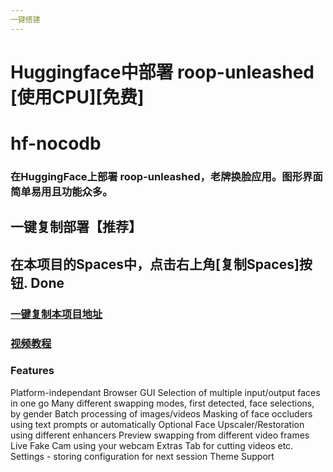 ```yaml
---
一键搭建
---
```



# Huggingface中部署 roop-unleashed [使用CPU][免费]

# hf-nocodb
### 在HuggingFace上部署 roop-unleashed，老牌换脸应用。图形界面简单易用且功能众多。

## 一键复制部署【推荐】
## 在本项目的Spaces中，点击右上角[复制Spaces]按钮. Done
### [一键复制本项目地址](https://huggingface.co/spaces/fuliai/roop-unleashed-cpu)

### [视频教程](https://www.bilibili.com/video/BV1SP2mYBEjC/)

### Features
Platform-independant Browser GUI
Selection of multiple input/output faces in one go
Many different swapping modes, first detected, face selections, by gender
Batch processing of images/videos
Masking of face occluders using text prompts or automatically
Optional Face Upscaler/Restoration using different enhancers
Preview swapping from different video frames
Live Fake Cam using your webcam
Extras Tab for cutting videos etc.
Settings - storing configuration for next session
Theme Support

